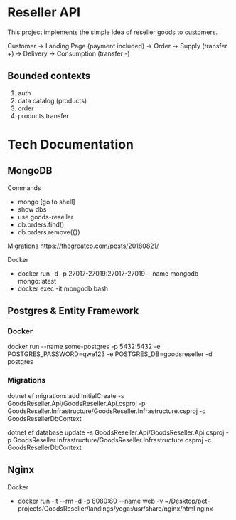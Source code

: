 # Reseller API

This project implements the simple idea of reseller goods to customers.

Customer -> Landing Page (payment included) -> Order -> Supply (transfer +) -> Delivery -> Consumption (transfer -)

## Bounded contexts

1. auth
1. data catalog (products)
1. order
1. products transfer

# Tech Documentation

## MongoDB

Commands
- mongo [go to shell]
- show dbs
- use goods-reseller
- db.orders.find()
- db.orders.remove({})

Migrations
https://thegreatco.com/posts/20180821/

Docker
- docker run -d -p 27017-27019:27017-27019 --name mongodb mongo:latest
- docker exec -it mongodb bash

## Postgres & Entity Framework

### Docker
docker run --name some-postgres -p 5432:5432 -e POSTGRES_PASSWORD=qwe123 -e POSTGRES_DB=goodsreseller -d postgres

### Migrations
dotnet ef migrations add InitialCreate -s GoodsReseller.Api/GoodsReseller.Api.csproj -p  GoodsReseller.Infrastructure/GoodsReseller.Infrastructure.csproj -c GoodsResellerDbContext

dotnet ef database update -s GoodsReseller.Api/GoodsReseller.Api.csproj -p  GoodsReseller.Infrastructure/GoodsReseller.Infrastructure.csproj -c GoodsResellerDbContext

## Nginx

Docker
- docker run -it --rm -d -p 8080:80 --name web -v ~/Desktop/pet-projects/GoodsReseller/landings/yoga:/usr/share/nginx/html nginx 